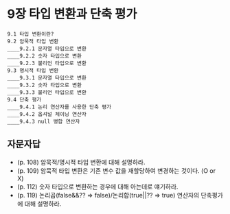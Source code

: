 # 9장 타입 변환과 단축 평가

```
9.1 타입 변환이란?
9.2 암묵적 타입 변환
____9.2.1 문자열 타입으로 변환
____9.2.2 숫자 타입으로 변환
____9.2.3 불리언 타입으로 변환
9.3 명시적 타입 변환
____9.3.1 문자열 타입으로 변환
____9.3.2 숫자 타입으로 변환
____9.3.3 불리언 타입으로 변환
9.4 단축 평가
____9.4.1 논리 연산자를 사용한 단축 평가
____9.4.2 옵셔널 체이닝 연산자
____9.4.3 null 병합 연산자
```

## 자문자답

- (p. 108) 암묵적/명시적 타입 변환에 대해 설명하라.
- (p. 109) 암묵적 타입 변환은 기존 변수 값을 재할당하여 변경하는 것이다. (O or X)
- (p. 112) 숫자 타입으로 변환하는 경우에 대해 아는데로 얘기하라.
- (p. 119) 논리곱(false&&?? => false)/논리합(true||?? => true) 연산자의 단축평가에 대해 설명하라.
